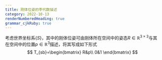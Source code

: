 ```yaml
---
title: 刚体位姿的李代数描述
category: 2022-10-13
renderNumberedHeading: true
grammar_cjkRuby: true
---
```

考虑世界坐标系$\{S\}$，其中的刚体位姿可由刚体所在空间中的姿态$R\in\mathbb{R}^{3\times3}$与其在空间中的位置$p\in\mathbb{R}^3$描述，将其写成如下形式
$$
T_{sb}=\begin{bmatrix}
R&p\\
0&1
\end{bmatrix}
$$